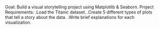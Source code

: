 Goal: Build a visual storytelling project using Matplotlib & Seaborn.
Project Requirements:
.Load the Titanic dataset.
.Create 5 different types of plots that tell a story about the data.
.Write brief explanations for each visualization.
